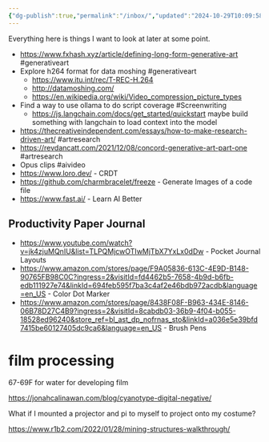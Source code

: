 ```yaml
---
{"dg-publish":true,"permalink":"/inbox/","updated":"2024-10-29T10:09:58.672-07:00"}
---
```



Everything here is things I want to look at later at some point.

- https://www.fxhash.xyz/article/defining-long-form-generative-art #generativeart
- Explore h264 format for data moshing #generativeart 
	- https://www.itu.int/rec/T-REC-H.264
	- http://datamoshing.com/ 
	- https://en.wikipedia.org/wiki/Video_compression_picture_types
- Find a way to use ollama to do script coverage #Screenwriting 
	- https://js.langchain.com/docs/get_started/quickstart maybe build something with langchain to load context into the model
- https://thecreativeindependent.com/essays/how-to-make-research-driven-art/ #artresearch
- https://revdancatt.com/2021/12/08/concord-generative-art-part-one #artresearch 
- Opus clips #aivideo
- https://www.loro.dev/ - CRDT
- https://github.com/charmbracelet/freeze - Generate Images of a code file
- https://www.fast.ai/ - Learn AI Better
## Productivity Paper Journal 
- https://www.youtube.com/watch?v=jk4zjuMQnIU&list=TLPQMjcwOTIwMjTbX7YxLx0dDw - Pocket Journal Layouts
- https://www.amazon.com/stores/page/F9A05836-613C-4E9D-B148-90765FB98C0C?ingress=2&visitId=fd4462b5-7658-4b9d-b6fb-edb111927e74&linkId=694feb595f7ba3c4af2e46bdb972acdb&language=en_US - Color Dot Marker
- https://www.amazon.com/stores/page/8438F08F-B963-434E-8146-06B78D27C4B9?ingress=2&visitId=8cabdb03-36b9-4f04-b055-18528ed96240&store_ref=bl_ast_dp_nofrnas_sto&linkId=a036e5e39bfd7415be60127405dc9ca6&language=en_US - Brush Pens

# film processing
67-69F for water for developing film

https://jonahcalinawan.com/blog/cyanotype-digital-negative/


What if I mounted a projector and pi to myself to project onto my costume?

https://www.r1b2.com/2022/01/28/mining-structures-walkthrough/